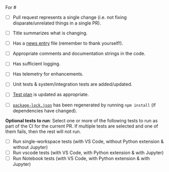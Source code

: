 For #

<!--
  If an item below does not apply to you, then go ahead and check it off as "done" and strikethrough the text, e.g.:
    - [x] ~Has unit tests & system/integration tests~
-->

-   [ ] Pull request represents a single change (i.e. not fixing disparate/unrelated things in a single PR).
-   [ ] Title summarizes what is changing.
-   [ ] Has a [news entry](https://github.com/Microsoft/vscode-jupyter/tree/main/news) file (remember to thank yourself!).
-   [ ] Appropriate comments and documentation strings in the code.
-   [ ] Has sufficient logging.
-   [ ] Has telemetry for enhancements.
-   [ ] Unit tests & system/integration tests are added/updated.
-   [ ] [Test plan](https://github.com/Microsoft/vscode-jupyter/blob/main/.github/test_plan.md) is updated as appropriate.
-   [ ] [`package-lock.json`](https://github.com/Microsoft/vscode-jupyter/blob/main/package-lock.json) has been regenerated by running `npm install` (if dependencies have changed).


**Optional tests to run**:
Select one or more of the following tests to run as part of the CI for the current PR. If multiple tests are selected and one of them fails, then the rest will not run.
* [ ] Run single-workspace tests (with VS Code, without Python extension & without Jupyter)
* [ ] Run vscode tests (with VS Code, with Python extension & with Jupyter)
* [ ] Run Notebook tests (with VS Code, with Python extension & with Jupyter)
